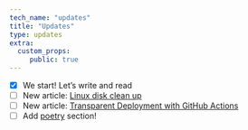 ```yaml
---
tech_name: "updates"
title: "Updates"
type: updates
extra: 
  custom_props:
     public: true
---
```


- [x] We start! Let’s write and read
- [ ] New article: [Linux disk clean up](https://alchemmist.xyz/articles/linux-clean-up/)
- [ ] New article: [Transparent Deployment with GitHub Actions](https://alchemmist.xyz/articles/deploy-gh-actions/)
- [ ] Add [poetry](https://alchemmist.xyz/poetry/) section!
